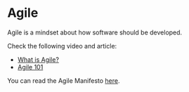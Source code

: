 # Agile

Agile is a mindset about how software should be developed.

Check the following video and article:

* [What is Agile?](https://www.youtube.com/watch?v=Z9QbYZh1YXY&t=63s)
* [Agile 101](https://www.agilealliance.org/agile101/)

You can read the Agile Manifesto [here](https://agilemanifesto.org).